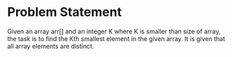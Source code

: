 # Problem Statement

Given an array arr[] and an integer K where K is smaller than size of array, the task is to find the Kth smallest element in the given array. It is given that all array elements are distinct.
